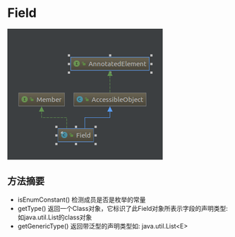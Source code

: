 # Field

![](/assets/snapshot37.png)

## 方法摘要

* isEnumConstant\(\) 检测成员是否是枚举的常量
* getType\(\) 返回一个Class对象，它标识了此Field对象所表示字段的声明类型: 如java.util.List的class对象
* getGenericType\(\)  返回带泛型的声明类型如: java.util.List&lt;E&gt;



